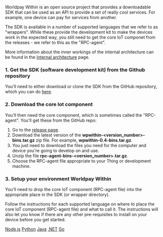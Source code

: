 Worldpay Within is an open source project that provides a downloadable SDK that can be used as an API to provide a set of really cool services. For example, one device can pay for services from another.

The SDK is available in a number of supported languages that we refer to as "wrappers". While these provide the development kit to make the devices work in the expected way, you still need to get the core IoT componet from the releases - we refer to this as the "RPC-agent".

More information about the inner workings of the internal architecture can be found in the [Internal architecture](internal-structure) page.

### 1. Get the SDK (software development kit) from the Github repository

You'll need to either download or clone the SDK from the GitHub repository, which you can do [here](https://github.com/WPTechInnovation/worldpay-within-sdk).

### 2. Download the core Iot component

You'll then need the core component, which is sometimes called the "RPC-agent". You'll get these from the GitHub repo:

1.  Go to the [release page](https://github.com/WPTechInnovation/worldpay-within-sdk/releases).
2.  Download the latest version of the **wpwithin-<version_number>-bins.tar.gz** zip file. For example, **wpwithin-0.4-bins.tar.gz**.
3.  You just need to download the files you need for the computer and device you're going to develop on and use.
4.  Unzip the file **rpc-agent-bins-<version_number>.tar.gz**.
5.  Choose the RPC-agent file appropriate to your Thing or development machine.

### 3. Setup your environment Worldpay Within

You'll need to drop the core IoT component (RPC-agent file) into the appropriate place in the SDK (or wrapper directory).

Follow the instructions for each supported language on where to place the core IoT component (RPC-agent file) and what to call it. The instructions will also let you know if there are any other pre-requisites to install on your device before you get started.

<div class="download">
  <a class="md-button" href="nodejs">Node.js</a>
  <a class="md-button" href="python27">Python</a>
  <a class="md-button" href="java">Java</a>
  <a class="md-button" href="dotnet">.NET</a>
  <a class="md-button" href="getting-started-with-go">Go</a>
</div>